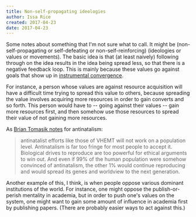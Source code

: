 ```yaml
---
title: Non-self-propagating ideologies
author: Issa Rice
created: 2017-04-23
date: 2017-04-23
---
```


Some notes about something that I'm not sure what to call.
It might be (non-self-propagating or self-defeating or non-self-reinforcing)
(ideologies or values or movements).
The basic idea is that (at least naively) following through on the idea results
in the idea being spread less, so that there is a negative feedback loop.
This is mainly because these values go against goals that show up in
[instrumental convergence](https://en.wikipedia.org/wiki/Instrumental_convergence).

For instance, a person whose values are against resource acquisition will have
a difficult time trying to spread this value to others, because spreading the
value involves acquiring more resources in order to gain converts and so forth.
This person would have to -- going against their values -- gain more resources
first, and then somehow use those resources to spread their value of not
gaining more resources.

As [Brian Tomasik notes](http://reducing-suffering.org/strategic-considerations-moral-antinatalists/#Will_voluntary_antinatalism_work)
for antinatalism:

> antinatalist efforts like those of VHEMT will not work on a population level.
> Antinatalism is far too fringe for most people to accept it. Biological
> drives to reproduce are too powerful for ethical arguments to win out. And
> even if 99% of the human population were somehow convinced of antinatalism,
> the other 1% would continue reproducing and would spread its genes and
> worldview to the next generation.

Another example of this, I think, is when people oppose various dominant
institutions of the world.
For instance, one might oppose the publish-or-perish mentality in academia, but
in order to push one's values on the system, one might want to gain some amount
of influence in academia first by publishing papers.
(There are probably easier ways to act against this.)
